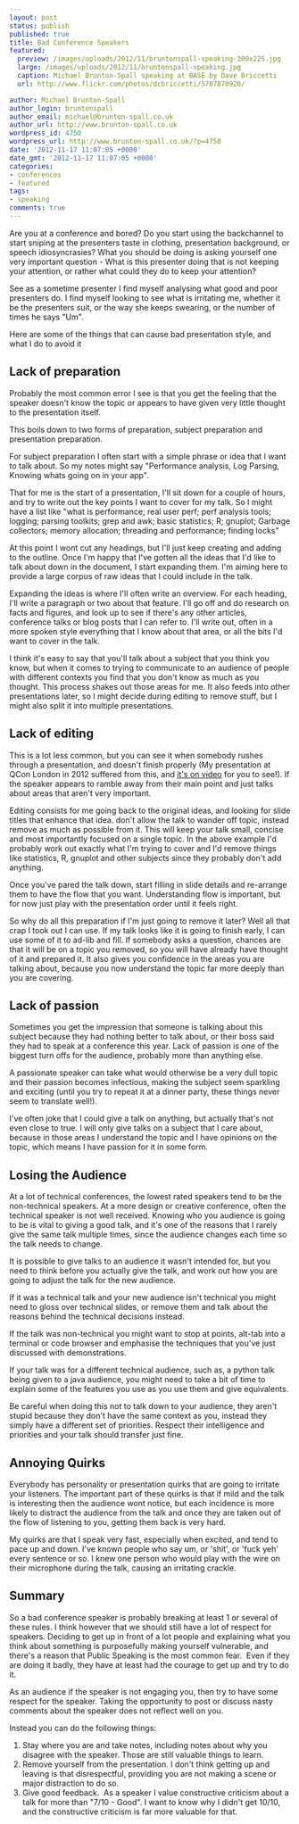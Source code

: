```yaml
---
layout: post
status: publish
published: true
title: Bad Conference Speakers
featured:
  preview: /images/uploads/2012/11/bruntonspall-speaking-300x225.jpg
  large: /images/uploads/2012/11/bruntonspall-speaking.jpg
  caption: Michael Brunton-Spall speaking at BASE by Dave Briccetti
  url: http://www.flickr.com/photos/dcbriccetti/5707870920/

author: Michael Brunton-Spall
author_login: bruntonspall
author_email: michael@brunton-spall.co.uk
author_url: http://www.brunton-spall.co.uk
wordpress_id: 4750
wordpress_url: http://www.brunton-spall.co.uk/?p=4750
date: '2012-11-17 11:07:05 +0000'
date_gmt: '2012-11-17 11:07:05 +0000'
categories:
- conferences
- featured
tags:
- speaking
comments: true
---
```

<p>Are you at a conference and bored? Do you start using the backchannel to start sniping at the presenters taste in clothing, presentation background, or speech idiosyncrasies? What you should be doing is asking yourself one very important question - What is this presenter doing that is not keeping your attention, or rather what could they do to keep your attention?</p>
<p>See as a sometime presenter I find myself analysing what good and poor presenters do. I find myself looking to see what is irritating me, whether it be the presenters suit, or the way she keeps swearing, or the number of times he says "Um".</p>
<p>Here are some of the things that can cause bad presentation style, and what I do to avoid it</p>
<!--more-->
<h2>Lack of preparation</h2>
<p>Probably the most common error I see is that you get the feeling that the speaker doesn't know the topic or appears to have given very little thought to the presentation itself.</p>
<p>This boils down to two forms of preparation, subject preparation and presentation preparation.</p>
<p>For subject preparation I often start with a simple phrase or idea that I want to talk about. So my notes might say "Performance analysis, Log Parsing, Knowing whats going on in your app".</p>
<p>That for me is the start of a presentation, I'll sit down for a couple of hours, and try to write out the key points I want to cover for my talk. So I might have a list like "what is performance; real user perf; perf analysis tools; logging; parsing toolkits; grep and awk; basic statistics; R; gnuplot; Garbage collectors; memory allocation; threading and performance; finding locks"</p>
<p>At this point I wont cut any headings, but I'll just keep creating and adding to the outline. Once I'm happy that I've gotten all the ideas that I'd like to talk about down in the document, I start expanding them. I'm aiming here to provide a large corpus of raw ideas that I could include in the talk.</p>
<p>Expanding the ideas is where I'll often write an overview. For each heading, I'll write a paragraph or two about that feature. I'll go off and do research on facts and figures, and look up to see if there's any other articles, conference talks or blog posts that I can refer to. I'll write out, often in a more spoken style everything that I know about that area, or all the bits I'd want to cover in the talk.</p>
<p>I think it's easy to say that you'll talk about a subject that you think you know, but when it comes to trying to communicate to an audience of people with different contexts you find that you don't know as much as you thought. This process shakes out those areas for me. It also feeds into other presentations later, so I might decide during editing to remove stuff, but I might also split it into multiple presentations.</p>
<h2>Lack of editing</h2>
<p>This is a lot less common, but you can see it when somebody rushes through a presentation, and doesn't finish properly (My presentation at QCon London in 2012 suffered from this, and <a href="http://www.infoq.com/presentations/Architecting-for-Failure-at-the-Guardian">it's on video</a> for you to see!). If the speaker appears to ramble away from their main point and just talks about areas that aren't very important.</p>
<p>Editing consists for me going back to the original ideas, and looking for slide titles that enhance that idea. don't allow the talk to wander off topic, instead remove as much as possible from it. This will keep your talk small, concise and most importantly focused on a single topic. In the above example I'd probably work out exactly what I'm trying to cover and I'd remove things like statistics, R, gnuplot and other subjects since they probably don't add anything.</p>
<p>Once you've pared the talk down, start filling in slide details and re-arrange them to have the flow that you want. Understanding flow is important, but for now just play with the presentation order until it feels right.</p>
<p>So why do all this preparation if I'm just going to remove it later? Well all that crap I took out I can use. If my talk looks like it is going to finish early, I can use some of it to ad-lib and fill. If somebody asks a question, chances are that it will be on a topic you removed, so you will have already have thought of it and prepared it. It also gives you confidence in the areas you are talking about, because you now understand the topic far more deeply than you are covering.</p>
<h2>Lack of passion</h2>
<p>Sometimes you get the impression that someone is talking about this subject because they had nothing better to talk about, or their boss said they had to speak at a conference this year. Lack of passion is one of the biggest turn offs for the audience, probably more than anything else.</p>
<p>A passionate speaker can take what would otherwise be a very dull topic and their passion becomes infectious, making the subject seem sparkling and exciting (until you try to repeat it at a dinner party, these things never seem to translate well!).</p>
<p>I've often joke that I could give a talk on anything, but actually that's not even close to true. I will only give talks on a subject that I care about, because in those areas I understand the topic and I have opinions on the topic, which means I have passion for it in some form.</p>
<h2>Losing the Audience</h2>
<p>At a lot of technical conferences, the lowest rated speakers tend to be the non-technical speakers. At a more design or creative conference, often the technical speaker is not well received. Knowing who you audience is going to be is vital to giving a good talk, and it's one of the reasons that I rarely give the same talk multiple times, since the audience changes each time so the talk needs to change.</p>
<p>It is possible to give talks to an audience it wasn't intended for, but you need to think before you actually give the talk, and work out how you are going to adjust the talk for the new audience.</p>
<p>If it was a technical talk and your new audience isn't technical you might need to gloss over technical slides, or remove them and talk about the reasons behind the technical decisions instead.</p>
<p>If the talk was non-technical you might want to stop at points, alt-tab into a terminal or code browser and emphasise the techniques that you've just discussed with demonstrations.</p>
<p>If your talk was for a different technical audience, such as, a python talk being given to a java audience, you might need to take a bit of time to explain some of the features you use as you use them and give equivalents.</p>
<p>Be careful when doing this not to talk down to your audience, they aren't stupid because they don't have the same context as you, instead they simply have a different set of priorities. Respect their intelligence and priorities and your talk should transfer just fine.</p>
<h2>Annoying Quirks</h2>
<p>Everybody has personality or presentation quirks that are going to irritate your listeners. The important part of these quirks is that if mild and the talk is interesting then the audience wont notice, but each incidence is more likely to distract the audience from the talk and once they are taken out of the flow of listening to you, getting them back is very hard.</p>
<p>My quirks are that I speak very fast, especially when excited, and tend to pace up and down. I've known people who say um, or 'shit', or 'fuck yeh' every sentence or so. I knew one person who would play with the wire on their microphone during the talk, causing an irritating crackle.</p>
<h2>Summary</h2>
<p>So a bad conference speaker is probably breaking at least 1 or several of these rules. I think however that we should still have a lot of respect for speakers. Deciding to get up in front of a lot people and explaining what you think about something is purposefully making yourself vulnerable, and there's a reason that Public Speaking is the most common fear.  Even if they are doing it badly, they have at least had the courage to get up and try to do it.</p>
<p>As an audience if the speaker is not engaging you, then try to have some respect for the speaker. Taking the opportunity to post or discuss nasty comments about the speaker does not reflect well on you.</p>
<p>Instead you can do the following things:</p>
<ol>
<li>Stay where you are and take notes, including notes about why you disagree with the speaker. Those are still valuable things to learn.</li>
<li>Remove yourself from the presentation. I don't think getting up and leaving is that disrespectful, providing you are not making a scene or major distraction to do so.</li>
<li>Give good feedback.  As a speaker I value constructive criticism about a talk for more than "7/10 - Good". I want to know why I didn't get 10/10, and the constructive criticism is far more valuable for that.</li>
</ol>

